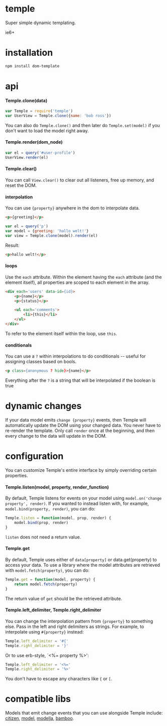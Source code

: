 # temple

Super simple dynamic templating.

ie6+

# installation

```sh
npm install dom-template
```

# api

#### Temple.clone(data)

```js
var Temple = require('temple')
var UserView = Temple.clone({name: 'bob ross'})
```

You can also do `Temple.clone()` and then later do `Temple.set(model)` if
you don't want to load the model right away.

#### Temple.render(dom_node)

```js
var el = query('#user-profile')
UserView.render(el)
```

#### Temple.clear()

You can call `View.clear()` to clear out all listeners, free up memory, and reset the DOM.

#### interpolation

You can use `{property}` anywhere in the dom to interpolate data.

```html
<p>{greeting}</p>
```

```js
var el = query('p')
var model = {greeting: 'hallo welt!'}
var view = Temple.clone(model).render(el)
```

Result:

```html
<p>hallo welt!</p>
```

#### loops

Use the `each` attribute. Within the element having the `each` attribute (and the element itself), all properties are scoped to each element in the array.

```html
<div each='users' data-id={id}>
	<p>{name}</p>
	<p>{status}</p>

	<ul each='comments'>
		<li>{this}</li>
	</ul>
</div>
```

To refer to the element itself within the loop, use `this`.

#### conditionals

You can use a `?` within interpolations to do conditionals -- useful for assigning classes based on bools.

```html
<p class={anonymous ? hide}>{name}</p>
```

Everything after the `?` is a string that will be interpolated if the boolean is true

# dynamic changes

If your data model emits `change {property}` events, then Temple will automatically update the DOM using your changed data. You never have to re-render the template. Only call `render` once at the beginning, and then every change to the data will update in the DOM.

# configuration

You can customize Temple's entire interface by simply overriding certain properties.

#### Temple.listen(model, property, render_function)

By default, Temple listens for events on your model using `model.on('change property', render)`. If you wanted to instead listen with, for example, `model.bind(property, render)`, you can do:

```js
Temple.listen = function(model, prop, render) {
	model.bind(prop, render)
}
```

`listen` does not need a return value.

#### Temple.get

By default, Temple uses either of `data[property]` or data.get(property) to access your data. To use a library where the model attributes are retrieved with `model.fetch(property)`, you can do:

```js
Temple.get = function(model, property) {
	return model.fetch(property)
}
```

The return value of `get` should be the retrieved attribute.

#### Temple.left_delimiter, Temple.right_delimiter

You can change the interpolation pattern from `{property}` to something else. Pass in the left and right delimiters as strings. For example, to interpolate using `#{property}` instead:

```js
Temple.left_delimiter = '#{'
Temple.right_delimiter = '}'
```

Or to use erb-style, `<%= property %>':

```js
Temple.left_delimiter = '<%='
Temple.right_delimiter = '%>'
```

You don't have to escape any characters like `{` or `[`.

# compatible libs

Models that emit change events that you can use alongside Temple include: [citizen](https://github.com/the-swerve/citizen), [model](https://github.com/component/model), [modella](https://github.com/modella/modella), [bamboo](https://github.com/defunctzombie/bamboo).
